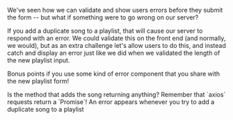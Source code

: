 We've seen how we can validate and show users errors before they submit the form -- but what if something were to go wrong on our server?

If you add a duplicate song to a playlist, that will cause our server to respond with an error. We could validate this on the front end (and normally, we would), but as an extra challenge let's allow users to do this, and instead catch and display an error just like we did when we validated the length of the new playlist input.

Bonus points if you use some kind of error component that you share with the new playlist form!

<hint title="Some advice">
Is the method that adds the song returning anything? Remember that `axios` requests return a `Promise`!
</hint>

<guide>
An error appears whenever you try to add a duplicate song to a playlist
</guide>